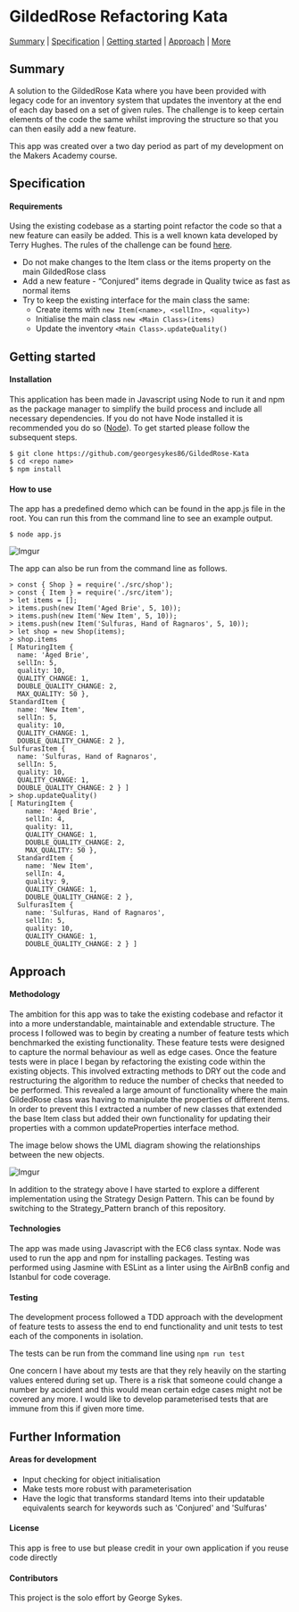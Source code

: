 GildedRose Refactoring Kata
===========================

[Summary](#summary) | [Specification](#specification) | [Getting started](#getting-started) | [Approach](#approach) | [More](#further-information)

## Summary

A solution to the GildedRose Kata where you have been provided with legacy code for an inventory system that updates the inventory at the end of each day based on a set of given rules. The challenge is to keep certain elements of the code the same whilst improving the structure so that you can then easily add a new feature.

This app was created over a two day period as part of my development on the Makers Academy course.

## Specification

#### Requirements

Using the existing codebase as a starting point refactor the code so that a new feature can easily be added.
This is a well known kata developed by Terry Hughes. The rules of the challenge can be found [here](https://github.com/NotMyself/GildedRose).

* Do not make changes to the Item class or the items property on the main GildedRose class
* Add a new feature - “Conjured” items degrade in Quality twice as fast as normal items
* Try to keep the existing interface for the main class the same:
    - Create items with ```new Item(<name>, <sellIn>, <quality>)```
    - Initialise the main class ```new <Main Class>(items)```
    - Update the inventory ```<Main Class>.updateQuality()```

## Getting started

#### Installation

This application has been made in Javascript using Node to run it and npm as the package manager to simplify the build process and include all necessary dependencies. If you do not have Node installed it is recommended you do so ([Node](https://nodejs.org/en/download/)). To get started please follow the subsequent steps.

```
$ git clone https://github.com/georgesykes86/GildedRose-Kata
$ cd <repo name>
$ npm install
```

#### How to use

The app has a predefined demo which can be found in the app.js file in the root. You can run this from the command line to see an example output.

```
$ node app.js
```

![Imgur](https://i.imgur.com/dycwvUU.png)

The app can also be run from the command line as follows.
```
> const { Shop } = require('./src/shop');
> const { Item } = require('./src/item');
> let items = [];
> items.push(new Item('Aged Brie', 5, 10));
> items.push(new Item('New Item', 5, 10));
> items.push(new Item('Sulfuras, Hand of Ragnaros', 5, 10));
> let shop = new Shop(items);
> shop.items
[ MaturingItem {
  name: 'Aged Brie',
  sellIn: 5,
  quality: 10,
  QUALITY_CHANGE: 1,
  DOUBLE_QUALITY_CHANGE: 2,
  MAX_QUALITY: 50 },
StandardItem {
  name: 'New Item',
  sellIn: 5,
  quality: 10,
  QUALITY_CHANGE: 1,
  DOUBLE_QUALITY_CHANGE: 2 },
SulfurasItem {
  name: 'Sulfuras, Hand of Ragnaros',
  sellIn: 5,
  quality: 10,
  QUALITY_CHANGE: 1,
  DOUBLE_QUALITY_CHANGE: 2 } ]
> shop.updateQuality()
[ MaturingItem {
    name: 'Aged Brie',
    sellIn: 4,
    quality: 11,
    QUALITY_CHANGE: 1,
    DOUBLE_QUALITY_CHANGE: 2,
    MAX_QUALITY: 50 },
  StandardItem {
    name: 'New Item',
    sellIn: 4,
    quality: 9,
    QUALITY_CHANGE: 1,
    DOUBLE_QUALITY_CHANGE: 2 },
  SulfurasItem {
    name: 'Sulfuras, Hand of Ragnaros',
    sellIn: 5,
    quality: 10,
    QUALITY_CHANGE: 1,
    DOUBLE_QUALITY_CHANGE: 2 } ]
```

## Approach

#### Methodology
The ambition for this app was to take the existing codebase and refactor it into a more understandable, maintainable and extendable structure. The process I followed was to begin by creating a number of feature tests which benchmarked the existing functionality.
These feature tests were designed to capture the normal behaviour as well as edge cases.
Once the feature tests were in place I began by refactoring the existing code within the existing objects. This involved extracting methods to DRY out the code and restructuring the algorithm to reduce the number of checks that needed to be performed. This revealed a large amount of functionality where the main GildedRose class was having to manipulate the properties of different items. In order to prevent this I extracted a number of new classes that extended the base Item class but added their own functionality for updating their properties with a common updateProperties interface method.

The image below shows the UML diagram showing the relationships between the new objects.

![Imgur](https://i.imgur.com/dExdMmJ.png)

In addition to the strategy above I have started to explore a different implementation using the Strategy Design Pattern. This can be found by switching to the Strategy_Pattern branch of this repository.

#### Technologies
The app was made using Javascript with the EC6 class syntax. Node was used to run the app and npm for installing packages. Testing was performed using Jasmine with ESLint as a linter using the AirBnB config and Istanbul for code coverage.

#### Testing
The development process followed a TDD approach with the development of feature tests to assess the end to end functionality and unit tests to test each of the components in isolation.

The tests can be run from the command line using ```npm run test```

One concern I have about my tests are that they rely heavily on the starting values entered during set up. There is a risk that someone could change a number by accident and this would mean certain edge cases might not be covered any more. I would like to develop parameterised tests that are immune from this if given more time.

## Further Information

#### Areas for development
* Input checking for object initialisation
* Make tests more robust with parameterisation
* Have the logic that transforms standard Items into their updatable equivalents search for keywords such as 'Conjured' and 'Sulfuras'

#### License
This app is free to use but please credit in your own application if you reuse code directly

#### Contributors
This project is the solo effort by George Sykes.
